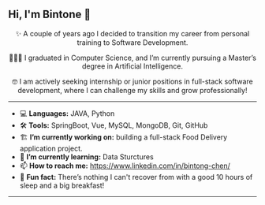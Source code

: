 ## Hi, I'm Bintone 👋

<div align="center">
  
✨ A couple of years ago I decided to transition my career from personal training to Software Development.

👩🏻‍🎓 I graduated in Computer Science, and I’m currently pursuing a Master’s degree in Artificial Intelligence.

🤓 I am actively seeking internship or junior positions in full-stack software development, where I can challenge my skills and grow professionally!

</div>

---

- 💻 **Languages:** JAVA, Python
- 🛠️ **Tools:** SpringBoot, Vue, MySQL, MongoDB, Git, GitHub 
- 🏗️ **I’m currently working on:** building a full-stack Food Delivery application project.
- 🌱 **I’m currently learning:** Data Sturctures
- 📫 **How to reach me:** https://www.linkedin.com/in/bintong-chen/
- 🍳 **Fun fact:** There’s nothing I can't recover from with a good 10 hours of sleep and a big breakfast!

---


<!--
**bintonechen/bintonechen** is a ✨ _special_ ✨ repository because its `README.md` (this file) appears on your GitHub profile.

Here are some ideas to get you started:

- 🔭 I’m currently working on ...
- 🌱 I’m currently learning ...
- 👯 I’m looking to collaborate on ...
- 🤔 I’m looking for help with ...
- 💬 Ask me about ...
- 📫 How to reach me: ...
- 😄 Pronouns: ...
- ⚡ Fun fact: ...
-->
